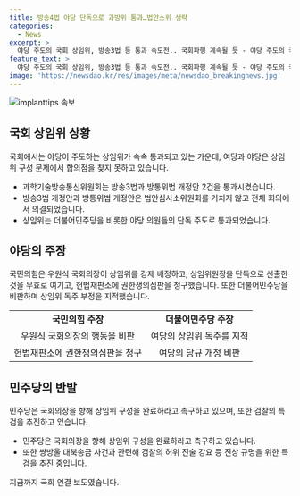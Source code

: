 ```yaml
---
title: 방송4법 야당 단독으로 과방위 통과…법안소위 생략
categories:
  - News
excerpt: >
  야당 주도의 국회 상임위, 방송3법 등 통과 속도전.. 국회파행 계속될 듯 - 야당 주도의 국회 상임위가 방송3법과 방통위법 개정안을 불참한 상태에서 통과시켰으며, 상임위 구성에 대한 논란이 계속되고 있습니다. 양측은 외부로 책임을 돌리고, 국민의힘은 헌법재판소에 권한쟁의심판을 청구하고, 더불어민주당은 검찰의 허위 진술 강요 등을 특검을 추진하고 있습니다. 상임위 파행이 계속될 전망입니다. (150자)
feature_text: >
  야당 주도의 국회 상임위, 방송3법 등 통과 속도전.. 국회파행 계속될 듯 - 야당 주도의 국회 상임위가 방송3법과 방통위법 개정안을 불참한 상태에서 통과시켰으며, 상임위 구성에 대한 논란이 계속되고 있습니다. 양측은 외부로 책임을 돌리고, 국민의힘은 헌법재판소에 권한쟁의심판을 청구하고, 더불어민주당은 검찰의 허위 진술 강요 등을 특검을 추진하고 있습니다. 상임위 파행이 계속될 전망입니다. (150자)
image: 'https://newsdao.kr/res/images/meta/newsdao_breakingnews.jpg'
---
```


<p><img src="https://newsdao.kr/res/images/meta/newsdao_breakingnews.jpg" alt="implanttips 속보" /></p>

<h2 data-ke-size="size26">국회 상임위 상황</h2>

<p data-ke-size="size16">국회에서는 야당이 주도하는 상임위가 속속 통과되고 있는 가운데, 여당과 야당은 상임위 구성 문제에서 합의점을 찾지 못하고 있습니다.</p>

<ul>
    <li>과학기술방송통신위원회는 방송3법과 방통위법 개정안 2건을 통과시켰습니다.</li>
    <li>방송3법 개정안과 방통위법 개정안은 법안심사소위원회를 거치지 않고 전체 회의에서 의결되었습니다.</li>
    <li>상임위는 더불어민주당을 비롯한 야당 의원들의 단독 주도로 통과되었습니다.</li>
</ul>

<h2 data-ke-size="size26">야당의 주장</h2>

<p data-ke-size="size16">국민의힘은 우원식 국회의장이 상임위를 강제 배정하고, 상임위원장을 단독으로 선출한 것을 무효로 여기고, 헌법재판소에 권한쟁의심판을 청구했습니다. 또한 더불어민주당을 비판하며 상임위 독주 부정을 지적했습니다.</p>

<table>
    <tr>
        <td style="text-align: center; height: 17px;"><b>국민의힘 주장</b></td>
        <td style="text-align: center; height: 17px;"><b>더불어민주당 주장</b></td>
    </tr>
    <tr>
        <td style="text-align: center; height: 17px;">우원식 국회의장의 행동을 비판</td>
        <td style="text-align: center; height: 17px;">여당의 상임위 독주를 지적</td>
    </tr>
    <tr>
        <td style="text-align: center; height: 17px;">헌법재판소에 권한쟁의심판을 청구</td>
        <td style="text-align: center; height: 17px;">여당의 당규 개정 비판</td>
    </tr>
</table>

<h2 data-ke-size="size26">민주당의 반발</h2>

<p data-ke-size="size16">민주당은 국회의장을 향해 상임위 구성을 완료하라고 촉구하고 있으며, 또한 검찰의 특검을 추진하고 있습니다.</p>

<ul>
    <li>민주당은 국회의장을 향해 상임위 구성을 완료하라고 촉구하고 있습니다.</li>
    <li>또한 쌍방울 대북송금 사건과 관련해 검찰의 허위 진술 강요 등 진상 규명을 위한 특검을 추진 중입니다.</li>
</ul>

<p data-ke-size="size16">지금까지 국회 연결 보도였습니다.</p>

